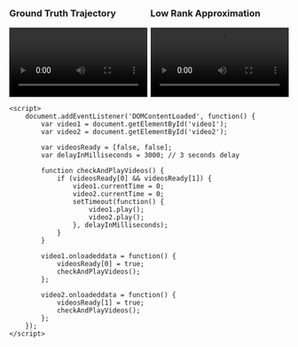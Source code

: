 <html lang="en">
<head>
    <meta charset="UTF-8">
    <meta name="viewport" content="width=device-width, initial-scale=1.0">
    <title>ADK Videos</title>
    <style>
        .container {
            display: flex;
            justify-content: space-between;
        }
        .video-wrapper {
            flex: 1;
            margin-right: 1%;
        }
        .video-wrapper:last-child {
            margin-right: 0;
        }
        video {
            width: 100%;
        }
    </style>
</head>
<body>
    <div class="container">
        <div class="video-wrapper">
            <h3>Ground Truth Trajectory</h3>
            <video id="video1" controls>
                <source src="adk_trajectory.mp4" type="video/mp4">
                Your browser does not support the video tag.
            </video>
        </div>
        <div class="video-wrapper">
            <h3>Low Rank Approximation</h3>
            <video id="video2" controls>
                <source src="adk_low_rank_approximation.mp4" type="video/mp4">
                Your browser does not support the video tag.
            </video>
        </div>
    </div>

    <script>
        document.addEventListener('DOMContentLoaded', function() {
            var video1 = document.getElementById('video1');
            var video2 = document.getElementById('video2');

            var videosReady = [false, false];
            var delayInMilliseconds = 3000; // 3 seconds delay

            function checkAndPlayVideos() {
                if (videosReady[0] && videosReady[1]) {
                    video1.currentTime = 0;
                    video2.currentTime = 0;
                    setTimeout(function() {
                        video1.play();
                        video2.play();
                    }, delayInMilliseconds);
                }
            }

            video1.onloadeddata = function() {
                videosReady[0] = true;
                checkAndPlayVideos();
            };

            video2.onloadeddata = function() {
                videosReady[1] = true;
                checkAndPlayVideos();
            };
        });
    </script>
</body>
</html>
